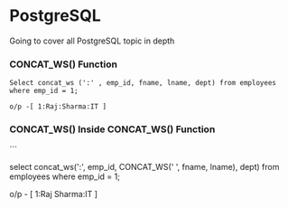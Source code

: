 # PostgreSQL
Going to cover all PostgreSQL topic in depth
<h3>CONCAT_WS() Function</h3>

```
Select concat_ws (':' , emp_id, fname, lname, dept) from employees
where emp_id = 1;

o/p -[ 1:Raj:Sharma:IT ]

```
<h3>CONCAT_WS() Inside CONCAT_WS() Function</h3>
```

select concat_ws(':', emp_id, CONCAT_WS(' ', fname, lname), dept) from employees
where emp_id = 1;  

o/p - [ 1:Raj Sharma:IT ]
 
```

